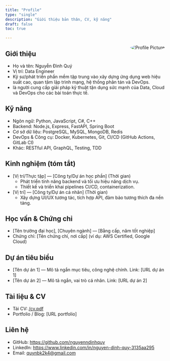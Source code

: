 ```yaml
---
title: "Profile"
type: "single"
description: "Giới thiệu bản thân, CV, kỹ năng"
draft: false
toc: true

---
```

<img src="/images/556542834_816311024084494_4157620774996644683_n.jpg" alt="Profile Picture" style="float: right; border-radius: 50%; margin-left: 20px;">

## Giới thiệu 

- Họ và tên: Nguyễn Đình Quý  
- Vị trí: Data Engineer
- Kỹ sư/phát triển phần mềm tập trung vào xây dựng ứng dụng web hiệu suất cao, quan tâm lập trình mạng, hệ thống phân tán và DevOps.  
- là người cung cấp giải pháp kỹ thuật tận dụng sức mạnh của Data, Cloud và DevOps cho các bài toán thực tế.


## Kỹ năng

- Ngôn ngữ: Python, JavaScript, C#, C++   
- Backend: Node.js, Express, FastAPI, Spring Boot  
- Cơ sở dữ liệu: PostgreSQL, MySQL, MongoDB, Redis  
- DevOps & Công cụ: Docker, Kubernetes, Git, CI/CD (GitHub Actions, GitLab CI)  
- Khác: RESTful API, GraphQL, Testing, TDD

## Kinh nghiệm (tóm tắt)
- [Vị trí/Thực tập] — [Công ty/Dự án học phần] (Thời gian)  
  - Phát triển tính năng backend và tối ưu hiệu năng dịch vụ.  
  - Thiết kế và triển khai pipelines CI/CD, containerization.  
- [Vị trí] — [Công ty/Dự án cá nhân] (Thời gian)  
  - Xây dựng UI/UX tương tác, tích hợp API, đảm bảo tương thích đa nền tảng.

## Học vấn & Chứng chỉ

- [Tên trường đại học], [Chuyên ngành] — [Bằng cấp, năm tốt nghiệp]  
- Chứng chỉ: [Tên chứng chỉ, nơi cấp] (ví dụ: AWS Certified, Google Cloud)

## Dự án tiêu biểu

- [Tên dự án 1] — Mô tả ngắn mục tiêu, công nghệ chính. Link: [URL dự án 1]  
- [Tên dự án 2] — Mô tả ngắn, vai trò cá nhân. Link: [URL dự án 2]

## Tài liệu & CV

- Tải CV: [/cv.pdf](./cv.pdf)
- Portfolio / Blog: [URL portfolio]

## Liên hệ

- GitHub: <https://github.com/nguyenndinhquy>  
- LinkedIn: <https://www.linkedin.com/in/nguyen-dinh-quy-3135aa295>  
- Email: <quynbk2k4@gmail.com>
